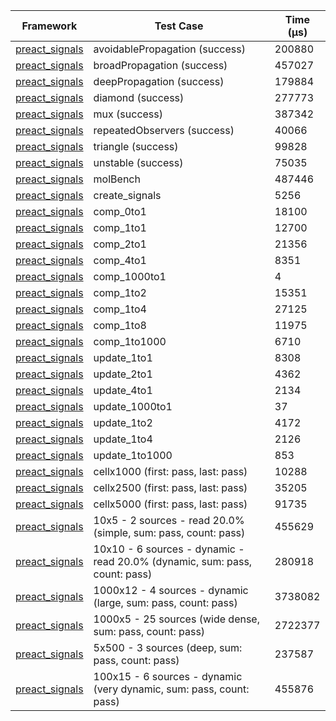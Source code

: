 | Framework | Test Case | Time (μs) |
| --- | --- | --- |
| [preact_signals](https://pub.dev/packages/preact_signals) | avoidablePropagation (success) | 200880 |
| [preact_signals](https://pub.dev/packages/preact_signals) | broadPropagation (success) | 457027 |
| [preact_signals](https://pub.dev/packages/preact_signals) | deepPropagation (success) | 179884 |
| [preact_signals](https://pub.dev/packages/preact_signals) | diamond (success) | 277773 |
| [preact_signals](https://pub.dev/packages/preact_signals) | mux (success) | 387342 |
| [preact_signals](https://pub.dev/packages/preact_signals) | repeatedObservers (success) | 40066 |
| [preact_signals](https://pub.dev/packages/preact_signals) | triangle (success) | 99828 |
| [preact_signals](https://pub.dev/packages/preact_signals) | unstable (success) | 75035 |
| [preact_signals](https://pub.dev/packages/preact_signals) | molBench | 487446 |
| [preact_signals](https://pub.dev/packages/preact_signals) | create_signals | 5256 |
| [preact_signals](https://pub.dev/packages/preact_signals) | comp_0to1 | 18100 |
| [preact_signals](https://pub.dev/packages/preact_signals) | comp_1to1 | 12700 |
| [preact_signals](https://pub.dev/packages/preact_signals) | comp_2to1 | 21356 |
| [preact_signals](https://pub.dev/packages/preact_signals) | comp_4to1 | 8351 |
| [preact_signals](https://pub.dev/packages/preact_signals) | comp_1000to1 | 4 |
| [preact_signals](https://pub.dev/packages/preact_signals) | comp_1to2 | 15351 |
| [preact_signals](https://pub.dev/packages/preact_signals) | comp_1to4 | 27125 |
| [preact_signals](https://pub.dev/packages/preact_signals) | comp_1to8 | 11975 |
| [preact_signals](https://pub.dev/packages/preact_signals) | comp_1to1000 | 6710 |
| [preact_signals](https://pub.dev/packages/preact_signals) | update_1to1 | 8308 |
| [preact_signals](https://pub.dev/packages/preact_signals) | update_2to1 | 4362 |
| [preact_signals](https://pub.dev/packages/preact_signals) | update_4to1 | 2134 |
| [preact_signals](https://pub.dev/packages/preact_signals) | update_1000to1 | 37 |
| [preact_signals](https://pub.dev/packages/preact_signals) | update_1to2 | 4172 |
| [preact_signals](https://pub.dev/packages/preact_signals) | update_1to4 | 2126 |
| [preact_signals](https://pub.dev/packages/preact_signals) | update_1to1000 | 853 |
| [preact_signals](https://pub.dev/packages/preact_signals) | cellx1000 (first: pass, last: pass) | 10288 |
| [preact_signals](https://pub.dev/packages/preact_signals) | cellx2500 (first: pass, last: pass) | 35205 |
| [preact_signals](https://pub.dev/packages/preact_signals) | cellx5000 (first: pass, last: pass) | 91735 |
| [preact_signals](https://pub.dev/packages/preact_signals) | 10x5 - 2 sources - read 20.0% (simple, sum: pass, count: pass) | 455629 |
| [preact_signals](https://pub.dev/packages/preact_signals) | 10x10 - 6 sources - dynamic - read 20.0% (dynamic, sum: pass, count: pass) | 280918 |
| [preact_signals](https://pub.dev/packages/preact_signals) | 1000x12 - 4 sources - dynamic (large, sum: pass, count: pass) | 3738082 |
| [preact_signals](https://pub.dev/packages/preact_signals) | 1000x5 - 25 sources (wide dense, sum: pass, count: pass) | 2722377 |
| [preact_signals](https://pub.dev/packages/preact_signals) | 5x500 - 3 sources (deep, sum: pass, count: pass) | 237587 |
| [preact_signals](https://pub.dev/packages/preact_signals) | 100x15 - 6 sources - dynamic (very dynamic, sum: pass, count: pass) | 455876 |
